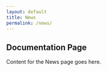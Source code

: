 ```yaml
---
layout: default
title: News
permalink: /news/
---
```

## Documentation Page
Content for the News page goes here.
